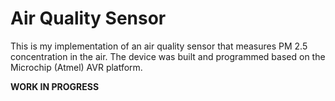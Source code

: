 # Air Quality Sensor

This is my implementation of an air quality sensor that measures PM 2.5
concentration in the air. The device was built and programmed based on the
Microchip (Atmel) AVR platform.

**WORK IN PROGRESS**